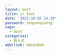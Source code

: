```yaml
---
layout: post
title: sc boot
date: '2022-10-05 14:20'
password: anquanqidong
tags:
  - boot
categories:
  - 嵌入式
abbrlink: 68e436e0
---
```


<!--more-->
